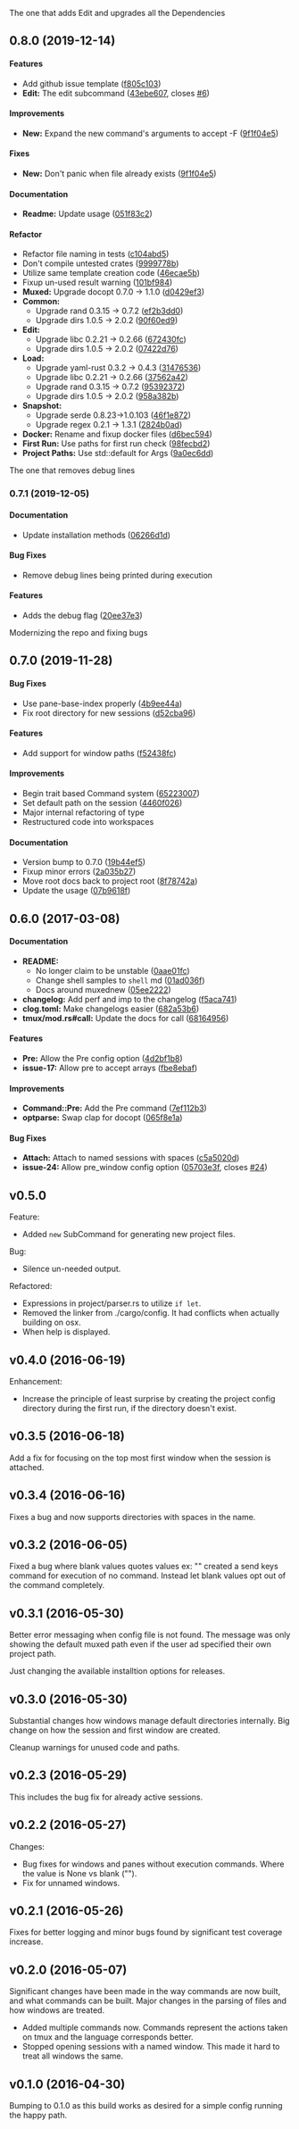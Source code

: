<a name="0.8.0">The one that adds Edit and upgrades all the Dependencies</a>
## 0.8.0 (2019-12-14)

#### Features

*   Add github issue template ([f805c103](https://github.com/brianp/muxed/commit/f805c103c3abba16b55e77946bf5d17bb3a46e72))
* **Edit:**  The edit subcommand ([43ebe607](https://github.com/brianp/muxed/commit/43ebe607616da784d277cf27a79635a71ff6426c), closes [#6](https://github.com/brianp/muxed/issues/6))

#### Improvements

* **New:**  Expand the new command's arguments to accept -F ([9f1f04e5](https://github.com/brianp/muxed/commit/9f1f04e5ef6c3878d6e251bfe93a799d6d9430ea))

#### Fixes

* **New:**  Don't panic when file already exists ([9f1f04e5](https://github.com/brianp/muxed/commit/9f1f04e5ef6c3878d6e251bfe93a799d6d9430ea))

#### Documentation

* **Readme:**  Update usage ([051f83c2](https://github.com/brianp/muxed/commit/051f83c227bb4131f933ec8c67af5dace670ca6e))

#### Refactor

*   Refactor file naming in tests ([c104abd5](https://github.com/brianp/muxed/commit/c104abd5fc0cfa76259652625c195b2bbcaa8bb6))
*   Don't compile untested crates ([9999778b](https://github.com/brianp/muxed/commit/9999778ba8492efbd37306bfc022ea9fdeb50bcd))
*   Utilize same template creation code ([46ecae5b](https://github.com/brianp/muxed/commit/46ecae5b88338260e8c3e7e1e228012f16fd19e8))
*   Fixup un-used result warning ([101bf984](https://github.com/brianp/muxed/commit/101bf9844bd3b7037d271ed2838f0d7336fde164))
* **Muxed:**  Upgrade docopt 0.7.0 -> 1.1.0 ([d0429ef3](https://github.com/brianp/muxed/commit/d0429ef3f785a6898f082d1a3558a2ae025abaca))
* **Common:**
  *  Upgrade rand 0.3.15 -> 0.7.2 ([ef2b3dd0](https://github.com/brianp/muxed/commit/ef2b3dd099f84145dcfe23f1823e4807d4ecf038))
  *  Upgrade dirs 1.0.5 -> 2.0.2 ([90f60ed9](https://github.com/brianp/muxed/commit/90f60ed9a21786f62f34e1f4606d0cb45794a8cd))
* **Edit:**
  *  Upgrade libc 0.2.21 -> 0.2.66 ([672430fc](https://github.com/brianp/muxed/commit/672430fc7550059ed0a750bc3103c226db26c664))
  *  Upgrade dirs 1.0.5 -> 2.0.2 ([07422d76](https://github.com/brianp/muxed/commit/07422d7622de2050300e35cc298074796bf01048))
* **Load:**
  *  Upgrade yaml-rust 0.3.2 -> 0.4.3 ([31476536](https://github.com/brianp/muxed/commit/31476536ae8067ec74fb5a3c731a8b08478c18fe))
  *  Upgrade libc 0.2.21 -> 0.2.66 ([37562a42](https://github.com/brianp/muxed/commit/37562a42f8068d761fc45e71c64d130bc198f0e0))
  *  Upgrade rand 0.3.15 -> 0.7.2 ([95392372](https://github.com/brianp/muxed/commit/9539237241cb74ca7dcda7811592d5dd4d458d40))
  *  Upgrade dirs 1.0.5 -> 2.0.2 ([958a382b](https://github.com/brianp/muxed/commit/958a382bc938548599914ef475a8fddd6233d7fb))
* **Snapshot:**
  *  Upgrade serde 0.8.23->1.0.103 ([46f1e872](https://github.com/brianp/muxed/commit/46f1e87200f2a72cc239a2733d1ae2ebb44a36f2))
  *  Upgrade regex 0.2.1 -> 1.3.1 ([2824b0ad](https://github.com/brianp/muxed/commit/2824b0adfcaff1adbe0cad80e4fbf3b4271076fa))
* **Docker:**  Rename and fixup docker files ([d6bec594](https://github.com/brianp/muxed/commit/d6bec594f435e108c96585f66c3f332582ec822d))
* **First Run:**  Use paths for first run check ([98fecbd2](https://github.com/brianp/muxed/commit/98fecbd20c891af5d780ba95384cbdaae0b7f8e1))
* **Project Paths:**  Use std::default for Args ([9a0ec6dd](https://github.com/brianp/muxed/commit/9a0ec6dd786889d99ec3c563d256c63d38181137))

<a name="0.7.1">The one that removes debug lines</a>
### 0.7.1 (2019-12-05)

#### Documentation

  *  Update installation methods ([06266d1d](06266d1d))

#### Bug Fixes

  *  Remove debug lines being printed during execution

#### Features

  *  Adds the debug flag ([20ee37e3](20ee37e3))

<a name="0.7.0">Modernizing the repo and fixing bugs</a>
## 0.7.0 (2019-11-28)

#### Bug Fixes

  *  Use pane-base-index properly ([4b9ee44a](4b9ee44a))
  *  Fix root directory for new sessions ([d52cba96](d52cba96))

#### Features

  *  Add support for window paths ([f52438fc](f52438fc))

#### Improvements

  *  Begin trait based Command system ([65223007](65223007))
  *  Set default path on the session ([4460f026](4460f026))
  *  Major internal refactoring of type
  *  Restructured code into workspaces

#### Documentation

  *  Version bump to 0.7.0 ([19b44ef5](19b44ef5))
  *  Fixup minor errors ([2a035b27](2a035b27))
  *  Move root docs back to project root ([8f78742a](8f78742a))
  *  Update the usage ([07b9618f](07b9618f))


<a name="0.6.0"></a>
## 0.6.0 (2017-03-08)

#### Documentation

* **README:**
  *  No longer claim to be unstable ([0aae01fc](0aae01fc))
  *  Change shell samples to `shell` md ([01ad036f](01ad036f))
  *  Docs around muxednew ([05ee2222](05ee2222))
* **changelog:**  Add perf and imp to the changelog ([f5aca741](f5aca741))
* **clog.toml:**  Make changelogs easier ([682a53b6](682a53b6))
* **tmux/mod.rs#call:**  Update the docs for call ([68164956](68164956))

#### Features

* **Pre:**  Allow the Pre config option ([4d2bf1b8](4d2bf1b8))
* **issue-17:**  Allow pre to accept arrays ([fbe8ebaf](fbe8ebaf))

#### Improvements

* **Command::Pre:**  Add the Pre command ([7ef112b3](7ef112b3))
* **optparse:**  Swap clap for docopt ([065f8e1a](065f8e1a))

#### Bug Fixes

* **Attach:**  Attach to named sessions with spaces ([c5a5020d](c5a5020d))
* **issue-24:**  Allow pre_window config option ([05703e3f](05703e3f), closes [#24](24))

<a name="v0.5.0"></a>
## v0.5.0
Feature:
 - Added `new` SubCommand for generating new project files.

Bug:
 - Silence un-needed output.

Refactored:
 - Expressions in project/parser.rs to utilize `if let`.
 - Removed the linker from ./cargo/config. It had conflicts when actually
   building on osx.
 - When help is displayed.

<a name="v0.4.0"></a>
## v0.4.0 (2016-06-19)
Enhancement:
 - Increase the principle of least surprise by creating the project config
   directory during the first run, if the directory doesn't exist.

<a name="v0.3.5"></a>
## v0.3.5 (2016-06-18)
Add a fix for focusing on the top most first window when the session is attached.

<a name="v0.3.4"></a>
## v0.3.4 (2016-06-16)
Fixes a bug and now supports directories with spaces in the name.

<a name="v0.3.2"></a>
## v0.3.2 (2016-06-05)
Fixed a bug where blank values quotes values ex: "" created a send keys command for execution of no command. Instead let blank values opt out of the command completely.

<a name="v0.3.1"></a>
## v0.3.1 (2016-05-30)
Better error messaging when config file is not found.
The message was only showing the default muxed path even if the user ad specified their own project path.

Just changing the available installtion options for releases.

<a name="v0.3.0"></a>
## v0.3.0 (2016-05-30)
Substantial changes how windows manage default directories internally.
Big change on how the session and first window are created.

Cleanup warnings for unused code and paths.

<a name="v0.2.3"></a>
## v0.2.3 (2016-05-29)
This includes the bug fix for already active sessions.

<a name="v0.2.2"></a>
## v0.2.2 (2016-05-27)
Changes:
 - Bug fixes for windows and panes without execution commands. Where the value
   is None vs blank ("").
 - Fix for unnamed windows.

<a name="v0.2.1"></a>
## v0.2.1 (2016-05-26)
Fixes for better logging and minor bugs found by significant test coverage increase.

<a name="v0.2.0"></a>
## v0.2.0 (2016-05-07)
Significant changes have been made in the way commands are now built, and what commands can be built.
Major changes in the parsing of files and how windows are treated.

 - Added multiple commands now. Commands represent the actions taken on tmux and
   the language corresponds better.
 - Stopped opening sessions with a named window. This made it hard to treat all
   windows the same.

<a name="v0.1.0"></a>
## v0.1.0 (2016-04-30)
Bumping to 0.1.0 as this build works as desired for a simple config running the happy path.
